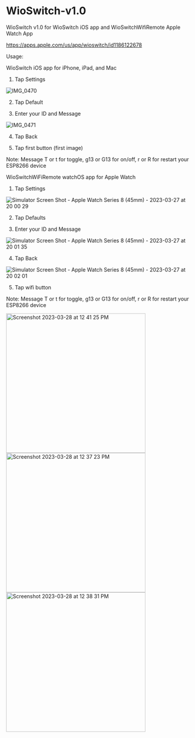 # WioSwitch-v1.0
WioSwitch v1.0 for WioSwitch iOS app and WioSwitchWifiRemote Apple Watch App

https://apps.apple.com/us/app/wioswitch/id1186122678

Usage:

WioSwitch iOS app for iPhone, iPad, and Mac

1. Tap Settings

![IMG_0470](https://user-images.githubusercontent.com/16783493/228397276-b7f2c735-b886-4ffe-8dbc-89fa1980e035.PNG)

2. Tap Default

3. Enter your ID and Message

![IMG_0471](https://user-images.githubusercontent.com/16783493/228397302-5cc76ec2-eff9-4e94-a81e-c1d1769a526e.PNG)

4. Tap Back

5. Tap first button (first image)

Note: Message T or t for toggle, g13 or G13 for on/off, r or R for restart your ESP8266 device


WioSwitchWiFiRemote watchOS app for Apple Watch
1. Tap Settings

![Simulator Screen Shot - Apple Watch Series 8 (45mm) - 2023-03-27 at 20 00 29](https://user-images.githubusercontent.com/16783493/228399937-0de9ceec-4217-46d3-a344-3be465432daf.png)

2. Tap Defaults

3. Enter your ID and Message

![Simulator Screen Shot - Apple Watch Series 8 (45mm) - 2023-03-27 at 20 01 35](https://user-images.githubusercontent.com/16783493/228399962-4e49b6f4-e507-46a9-9f3c-bf54bb5c42e0.png)

4. Tap Back

![Simulator Screen Shot - Apple Watch Series 8 (45mm) - 2023-03-27 at 20 02 01](https://user-images.githubusercontent.com/16783493/228399998-32fa744b-7611-42bd-beb4-890b4bb24953.png)

5. Tap wifi button


Note: Message T or t for toggle, g13 or G13 for on/off, r or R for restart your ESP8266 device



<img width="378" alt="Screenshot 2023-03-28 at 12 41 25 PM" src="https://user-images.githubusercontent.com/16783493/228399891-c22e87e2-24f6-4b2d-9eb6-ff072c298379.png">

<img width="378" alt="Screenshot 2023-03-28 at 12 37 23 PM" src="https://user-images.githubusercontent.com/16783493/228400099-d034c178-d216-4686-abc8-5154301e49d2.png">

<img width="378" alt="Screenshot 2023-03-28 at 12 38 31 PM" src="https://user-images.githubusercontent.com/16783493/228400119-a7fb239d-4c71-4505-8929-005cc1d0448f.png">
